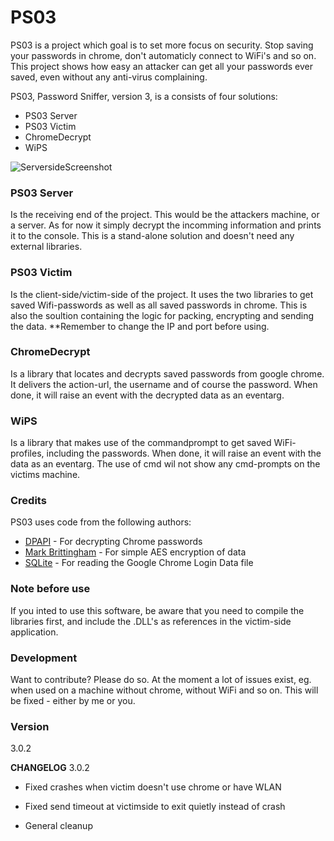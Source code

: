 # PS03

PS03 is a project which goal is to set more focus on security. Stop saving your passwords in chrome, don't automaticly connect to WiFi's and so on. This project shows how easy an attacker can get all your passwords ever saved, even without any anti-virus complaining. 

PS03, Password Sniffer, version 3, is a consists of four solutions:

  - PS03 Server
  - PS03 Victim
  - ChromeDecrypt
  - WiPS
  

![ServersideScreenshot](https://github.com/benlarsendk/PS03/blob/master/screenshot.PNG "Screenshot of serverside")
### PS03 Server
Is the receiving end of the project. This would be the attackers machine, or a server. As for now it simply decrypt the incomming information and prints it to the console. This is a stand-alone solution and doesn't need any external libraries. 

### PS03 Victim
Is the client-side/victim-side of the project. It uses the two libraries to get saved Wifi-passwords as well as all saved passwords in chrome. This is also the soultion containing the logic for packing, encrypting and sending the data. **Remember to change the IP and port before using. 

### ChromeDecrypt
Is a library that locates and decrypts saved passwords from google chrome. It delivers the action-url, the username and of course the password. When done, it will raise an event with the decrypted data as an eventarg.

### WiPS
Is a library that makes use of the commandprompt to get saved WiFi-profiles, including the passwords. When done, it will raise an event with the data as an eventarg. The use of cmd wil not show any cmd-prompts on the victims machine.

### Credits

PS03 uses code from the following authors:

* [DPAPI] - For decrypting Chrome passwords
* [Mark Brittingham] - For simple AES encryption of data
* [SQLite] - For reading the Google Chrome Login Data file


### Note before use
If you inted to use this software, be aware that you need to compile the libraries first, and include the .DLL's as references in the victim-side application. 

### Development

Want to contribute? Please do so. 
At the moment a lot of issues exist, eg. when used on a machine without chrome, without WiFi and so on. This will be fixed - either by me or you.

### Version
3.0.2

**CHANGELOG**
3.0.2
- Fixed crashes when victim doesn't use chrome or have WLAN
- Fixed send timeout at victimside to exit quietly instead of crash
- General cleanup

   [DPAPI]: <http://www.obviex.com/samples/dpapi.aspx>
   [Mark Brittingham]: <http://stackoverflow.com/questions/165808/simple-two-way-encryption-for-c-sharp>
   [SQLite]: <https://www.sqlite.org/>
   

